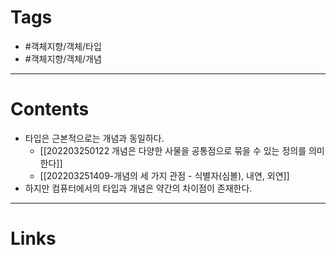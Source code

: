 # Tags 
- #객체지향/객체/타입 
- #객체지향/객체/개념 


---
# Contents 
- 타입은 근본적으로는 개념과 동일하다. 
	- [[202203250122 개념은 다양한 사물을 공통점으로 묶을 수 있는 정의를 의미한다]]
	- [[202203251409-개념의 세 가지 관점 - 식별자(심볼), 내연, 외연]]
- 하지만 컴퓨터에서의 타입과 개념은 약간의 차이점이 존재한다.


---
# Links